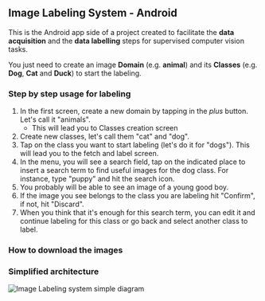 ## Image Labeling System - Android
This is the Android app side of a project created to facilitate the __data acquisition__ and the __data labelling__ steps for supervised computer vision tasks. 

You just need to create an image __Domain__ (e.g. **animal**) and its __Classes__ (e.g. **Dog**, **Cat** and **Duck**) to start the labeling.

### **Step by step usage for labeling**

1. In the first screen, create a new domain by tapping in the *plus* button. Let's call it "animals".
    * This will lead you to Classes creation screen
2. Create new classes, let's call them "cat" and "dog".
3. Tap on the class you want to start labeling (let's do it for "dogs"). This will lead you to the fetch and label screen.
4. In the menu, you will see a search field, tap on the indicated place to insert a search term to find useful images for the dog class. For instance, type "puppy" and hit the search icon.
5. You probably will be able to see an image of a young good boy.
6. If the image you see belongs to the class you are labeling hit "Confirm", if not, hit "Discard".
7. When you think that it's enough for this search term, you can edit it and continue labeling for this class or go back and select another class to label.

### **How to download the images**

### **Simplified architecture**
![Image Labeling system simple diagram](image-labeling.png)